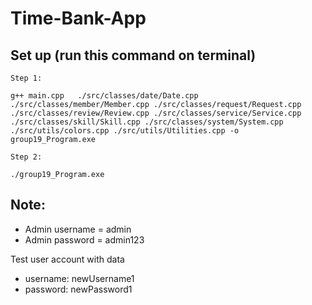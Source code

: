 # Time-Bank-App

## Set up (run this command on terminal)

`Step 1: `

```
g++ main.cpp   ./src/classes/date/Date.cpp ./src/classes/member/Member.cpp ./src/classes/request/Request.cpp ./src/classes/review/Review.cpp ./src/classes/service/Service.cpp ./src/classes/skill/Skill.cpp ./src/classes/system/System.cpp ./src/utils/colors.cpp ./src/utils/Utilities.cpp -o group19_Program.exe
```

`Step 2: `

```
./group19_Program.exe
```

## Note:

- Admin username = admin
- Admin password = admin123

Test user account with data

- username: newUsername1
- password: newPassword1

